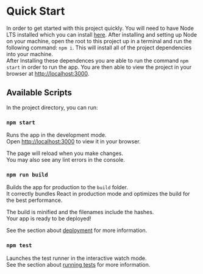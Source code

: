 
# Quick Start

In order to get started with this project quickly. You will need to have Node LTS installed which you can install [here](https://nodejs.org/en/). After installing and setting up Node on your machine, open the root to this project up in a terminal and run the following command: `npm i`. This will install all of the project dependencies into your machine. \
After Installing these dependences you are able to run the command `npm start` in order to run the app. You are then able to view the project in your browser at [http://localhost:3000](http://localhost:3000).

## Available Scripts

In the project directory, you can run:

### `npm start`

Runs the app in the development mode.\
Open [http://localhost:3000](http://localhost:3000) to view it in your browser.

The page will reload when you make changes.\
You may also see any lint errors in the console.

### `npm run build`

Builds the app for production to the `build` folder.\
It correctly bundles React in production mode and optimizes the build for the best performance.

The build is minified and the filenames include the hashes.\
Your app is ready to be deployed!

See the section about [deployment](https://facebook.github.io/create-react-app/docs/deployment) for more information.

### `npm test`

Launches the test runner in the interactive watch mode.\
See the section about [running tests](https://facebook.github.io/create-react-app/docs/running-tests) for more information.
